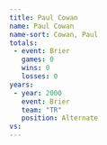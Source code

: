 ```yaml
---
title: Paul Cowan
name: Paul Cowan
name-sort: Cowan, Paul
totals:
 - event: Brier
   games: 0
   wins: 0
   losses: 0
years:
 - year: 2000
   event: Brier
   team: "TR"
   position: Alternate
vs:
---
```

